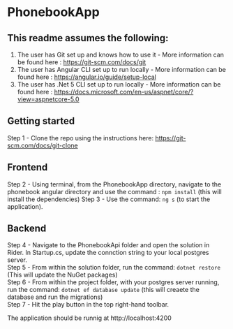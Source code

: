 # PhonebookApp

## This readme assumes the following:

1. The user has Git set up and knows how to use it - More information can be found here : https://git-scm.com/docs/git
2. The user has Angular CLI set up to run locally - More information can be found here : https://angular.io/guide/setup-local
3. The user has .Net 5 CLI set up to run locally - More information can be found here : https://docs.microsoft.com/en-us/aspnet/core/?view=aspnetcore-5.0

## Getting started

Step 1 - Clone the repo using the instructions here: https://git-scm.com/docs/git-clone

## Frontend

Step 2 - Using terminal, from the PhonebookApp directory, navigate to the phonebook angular directory and use the command : 
`npm install` (this will install the dependencies) 
Step 3 - Use the command: `ng s` (to start the application).

## Backend

Step 4 - Navigate to the PhonebookApi folder and open the solution in Rider. In Startup.cs, update the connction string to your local postgres server. </br>
Step 5 - From within the solution folder, run the command: `dotnet restore`  (This will update the NuGet packages)</br>
Step 6 - From within the project folder, with your postgres server running, run the command: `dotnet ef database update` (this will creaete the database and run the migrations)</br>
Step 7 - Hit the play button in the top right-hand toolbar. 

The application should be runnig at http://localhost:4200
